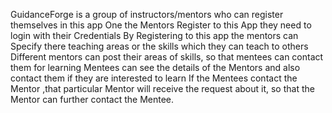 GuidanceForge is a group of instructors/mentors who can register themselves in this app
One the Mentors Register to this App they need to login with their Credentials
By Registering to this app the mentors can Specify there teaching areas or the skills which they can teach to others
Different mentors can post their areas of skills, so that mentees can contact them for learning
Mentees can see the details of the Mentors and also contact them if they are interested to learn
If the Mentees contact the Mentor ,that particular Mentor will receive the request about it, so that the Mentor can further contact the Mentee.

